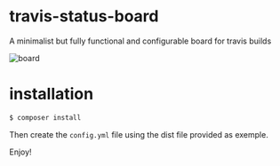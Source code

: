 # travis-status-board
A minimalist but fully functional and configurable board for travis builds

![board](https://cloud.githubusercontent.com/assets/1247388/20976847/180b91b6-bca4-11e6-9320-34816e49aba6.png)

# installation

```bash
$ composer install
```

Then create the ``config.yml`` file using the dist file provided as exemple.

Enjoy!
